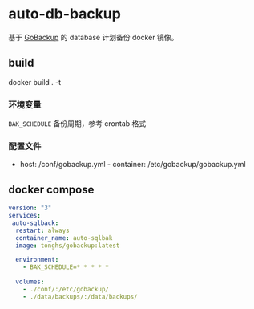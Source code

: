 # auto-db-backup

基于 [GoBackup](https://github.com/huacnlee/gobackup) 的 database 计划备份 docker 镜像。


## build
docker build . -t <you image name>

### 环境变量
`BAK_SCHEDULE`
备份周期，参考 crontab 格式

### 配置文件
- host: /conf/gobackup.yml - container: /etc/gobackup/gobackup.yml


## docker compose
```yml
version: "3"
services: 
 auto-sqlback:
  restart: always
  container_name: auto-sqlbak
  image: tonghs/gobackup:latest

  environment:
    - BAK_SCHEDULE=* * * * *

  volumes: 
    - ./conf/:/etc/gobackup/
    - ./data/backups/:/data/backups/
```
